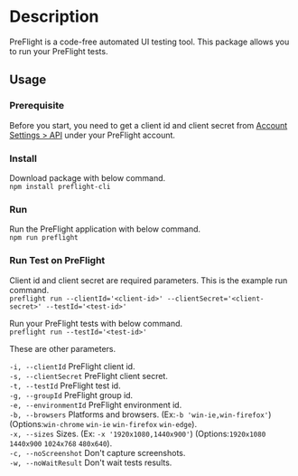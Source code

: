 # Description
PreFlight is a code-free automated UI testing tool. This package allows you to run your PreFlight tests.

## Usage
### Prerequisite
Before you start, you need to get a client id and client secret from [Account Settings > API](https://app.preflight.com/account/api) under your PreFlight account.

### Install
Download package with below command.   
`npm install preflight-cli`

### Run
Run the PreFlight application with below command.  
`npm run preflight`

### Run Test on PreFlight
Client id and client secret are required parameters. This is the example run command.    
`preflight run --clientId='<client-id>' --clientSecret='<client-secret>' --testId='<test-id>'`

Run your PreFlight tests with below command.    
`preflight run --testId='<test-id>'` 

These are other parameters.

`-i, --clientId`          PreFlight client id.   
`-s, --clientSecret`      PreFlight client secret.  
`-t, --testId`            PreFlight test id.   
`-g, --groupId`           PreFlight group id.   
`-e, --environmentId`     PreFlight environment id.   
`-b, --browsers`          Platforms and browsers. (Ex:`-b 'win-ie,win-firefox'`) (Options:`win-chrome` `win-ie` `win-firefox` `win-edge`).   
`-x, --sizes`             Sizes. (Ex: `-x '1920x1080,1440x900'`) (Options:`1920x1080` `1440x900` `1024x768` `480x640`).  
`-c, --noScreenshot`      Don't capture screenshots.      
`-w, --noWaitResult`      Don't wait tests results.   

 
